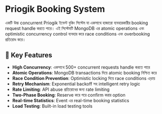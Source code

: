 # Priogik Booking System

একটি উচ্চ concurrent Priogik ইভেন্ট বুকিং সিস্টেম যা একসাথে হাজারো ব্যবহারকারীর booking request handle করতে পারে। এই সিস্টেমটি MongoDB এর atomic operations এবং optimistic concurrency control ব্যবহার করে race conditions এবং overbooking প্রতিরোধ করে।

## 🎯 Key Features

- **High Concurrency**: একসাথে 500+ concurrent requests handle করতে পারে
- **Atomic Operations**: MongoDB transactions দিয়ে atomic booking নিশ্চিত করে
- **Race Condition Prevention**: Optimistic locking দিয়ে race conditions এড়ায়
- **Retry Mechanism**: Exponential backoff সহ intelligent retry logic
- **Rate Limiting**: API abuse প্রতিরোধের জন্য rate limiting
- **Two-Phase Booking**: Reserve করে পরে confirm করার option
- **Real-time Statistics**: Event এর real-time booking statistics
- **Load Testing**: Built-in load testing tools

